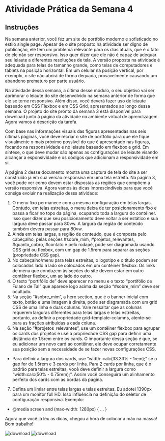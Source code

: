 # Atividade Prática da Semana 4


## Instruções


Na semana anterior, você fez um site de portfólio moderno e sofisticado no estilo single page. Apesar de o site proposto na atividade ser digno de publicação, ele tem um problema relevante para os dias atuais, que é o fato de ele não ser responsivo. Isso quer dizer que ele não é capaz de adequar seu leiaute a diferentes resoluções de tela. A versão proposta na atividade é adequada para telas de tamanho grande, como telas de computadores e tablets na posição horizontal. Em um celular na posição vertical, por exemplo, o site não abrirá de forma dequada, provavelmente causando um abandono prematuro por parte usuário.

Na atividade dessa semana, a última desse módulo, o seu objetivo vai ser aprimorar o leiaute do site desenvolvido na semana anterior de forma que ele se torne responsivo. Além disso, você deverá fazer uso de leiaute baseado em CSS Flexbox e em CSS Grid, apresentados ao longo dessa semana. O projeto do site pronto da semana 3 está disponível para download junto à página da atividade no ambiente virtual de aprendizagem. Agora vamos à descrição da tarefa.

Com base nas informações visuais das figuras apresentadas nas seis últimas páginas, você deve recriar o site de portfólio para que ele fique visualmente o mais próximo possível do que é apresentado nas figuras, focando na responsividade e no leiaute baseado em flexbox e grid. Em síntese, o que deve mudar são apenas as configurações de leiaute visando alcançar a esponsividade e os códigos que adicionam a responsividade em si.

A página 2 desse documento mostra uma captura de tela do site a ser construído já em sua versão responsiva em uma tela estreita. Na página 3, você pode ver como devem estar dispostas as regiões que compõem a versão responsiva. Agora vamos às dicas imprescindíveis para que você consiga evoluir na realização dessa atividade:

1) O menu fixo permanece com a mesma configuração em telas largas. Contudo, em telas estreitas, o menu deixa de ter posicionamento fixo e passa a ficar no topo da página, ocupando toda a largura do contêiner. Isso quer dizer que seu posicionamento deve voltar a ser estático e sua largura deve passar para 80vw. A largura da região de conteúdo também deverá passar para 80vw.
2) Ainda em telas largas, a região de conteúdo, que é composta pelo cabeçalho, pelas seções #sobre_mim, #projetos_relevantes, #quanto_cobro, #contato e pelo rodapé, pode ser diagramada usando CSS grid ou flexbox, com um gap de 1.5rem para separar as seções (propriedade CSS gap).
3) No cabeçalho/menu para telas estreitas, o logotipo e o título podem ser colocados lado a lado se colocados em um contêiner flexbox. Os links de menu que conduzem às seções do site devem estar em outro contêiner flexbox, um ao lado do outro.
4) O texto “portifólio de” deve aparecer no menu e o texto “portifólio de Fulano de Tal” que aparece logo acima da seção “#sobre_mim” deve ser ocultado.
5) Na seção “#sobre_mim”, a hero section, que é o banner inicial com texto, botão e uma imagem à direita, pode ser diagramada com um grid CSS de uma linha e duas colunas. Vale ressaltar que as colunas requerem larguras diferentes para telas largas e telas estreitas, portanto, ao definir a propriedade grid-template-columns, atente-se para as frações atribuídas a cada coluna.
6) Na seção “#projetos_relevantes”, use um contêiner flexbox para agrupar os cards dos projetos e use a propriedade CSS gap para definir uma distância de 1.5rem entre os cards. O importante dessa seção é que, se eu adicionar um novo card ao contêiner, ele deve ocupar corretamente sua posição sem a necessidade de se fazer novas configurações CSS.
- Para definir a largura dos cards, use “width: calc(33.33% - 1rem);” se o gap for de 1.5rem e 3 cards por linha. Para 2 cards por linha, que é o padrão para telas estreitas, você deve definir a largura como “width:calc(50% - 0.75rem);”. Assim você conseguirá um alinhamento perfeito dos cards com as bordas da página.
7) Defina um limiar entre telas largas e telas estreitas. Eu adotei 1390px para um monitor full HD. Isso influência na definição do seletor de configuração responsiva. Exemplo:
- @media screen and (max-width: 1280px) { ... }

Agora que você já leu as dicas, chegou a hora de colocar a mão na massa! Bom trabalho!



![download](assets/pag1.png)
![download](assets/pag2.png)